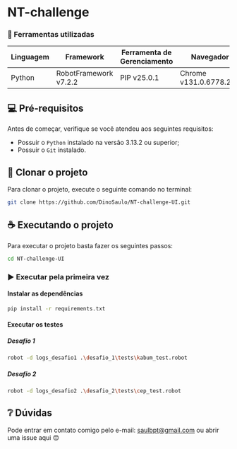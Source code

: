 # NT-challenge

<!--- Utilizando o exemplos do repositório https://github.com/iuricode/readme-template para esse README.md --->

###  📝 Ferramentas utilizadas
| Linguagem     | Framework             | Ferramenta de Gerenciamento | Navegador               |
|---------------|-----------------------|-----------------------------|-------------------------|
| Python        | RobotFramework v7.2.2 | PIP v25.0.1                 | Chrome v131.0.6778.265  |

## 💻 Pré-requisitos

Antes de começar, verifique se você atendeu aos seguintes requisitos:

* Possuir o `Python` instalado na versão 3.13.2 ou superior;
* Possuir o `Git` instalado.

## 🚀 Clonar o projeto

Para clonar o projeto, execute o seguinte comando no terminal:


``` bash
git clone https://github.com/DinoSaulo/NT-challenge-UI.git
```

## ☕ Executando o projeto

Para executar o projeto basta fazer os seguintes passos:

```bash
cd NT-challenge-UI
```

### ▶️ Executar pela primeira vez

#### Instalar as dependências

```bash
pip install -r requirements.txt
```

#### Executar os testes


##### Desafio 1

```bash
robot -d logs_desafio1 .\desafio_1\tests\kabum_test.robot
```

##### Desafio 2

```bash
robot -d logs_desafio2 .\desafio_2\tests\cep_test.robot
```

## ❔ Dúvidas

Pode entrar em contato comigo pelo e-mail: saulbpt@gmail.com ou abrir uma issue aqui 😊